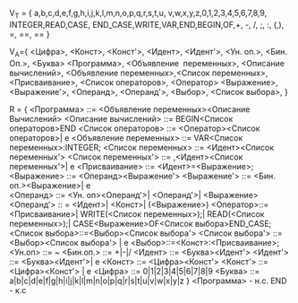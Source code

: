 V<sub>T</sub> = {
	a,b,c,d,e,f,g,h,i,j,k,l,m,n,o,p,q,r,s,t,u,
	v,w,x,y,z,0,1,2,3,4,5,6,7,8,9,
	INTEGER,READ,CASE, END_CASE,WRITE,VAR,END,BEGIN,OF,+, -,  /, ;, :, (,), =, ==, ==
}

V<sub>A</sub>={
	<Цифра>, <Конст>, <Конст'>, <Идент>, <Идент'>, <Ун. оп.>, <Бин. Оп.>, <Буква>
	<Программа>, <Объявление  переменных>, <Описание  вычислений>, 
	<Объявление переменных>,<Список переменных>, 
	 <Присваивание>, <Список операторов>, <Оператор>
	<Выражение>,  <Выражение'>, 
	 <Операнд>, <Операнд'>, <Выбор>, <Список выбора>,
}

R = {
	<Программа> ::= <Объявление переменных><Описание  Вычислений>
	<Описание вычислений> ::= BEGIN<Cписок операторов>END
	<Список операторов> ::= <Оператор><Список операторов>| e
	<Объявление переменных> ::= VAR<Список переменных>:INTEGER;
	<Список переменных> ::= <Идент><Список переменных'>
	<Список переменных'> ::=
		 ,<Идент><Список переменных'>|
		 e
	<Присваивание> ::= <Идент>=<Выражение>;
	<Выражение> ::= 
		<Операнд><Выражение'>
	<Выражение'> ::= 
		<Бин. оп.><Выражение>|
		e	
	<Операнд> ::= 
		<Ун. оп><Операнд'>|
		<Операнд'>|
		<Выражение>
	<Операнд'> :: = 
		<Идент>|
		<Конст>|
		(<Выражение>)
	<Оператор>::= 
		<Присваиваниe>|
		WRITE(<Список переменных>);|
		READ(<Список переменных>);|
		CASE<Выражение>OF<Список выбора>END_CASE;
	<Список выбора>::=<Выбор><Список выбора'> 
	<Список выбора'> ::= <Выбор><Список выбора'> | e
	<Выбор>::=<Конст>:<Присваивание>;
	<Ун.оп> ::= ~
	<Бин.оп.> ::= +|-|/
	<Идент> ::= <Буква><Идент'>
	<Идент'> ::= <Буква><Идент'>| e
	<Конст> ::= <Цифра><Конст'>
	<Конст'> ::= <Цифра><Конст'> | e
	<Цифра> ::= 0|1|2|3|4|5|6|7|8|9
	<Буква> ::= a|b|c|d|e|f|g|h|i|j|k|l|m|n|o|p|q|r|s|t|u|v|w|x|y|z
}
<Программа> - н.с. END - к.с